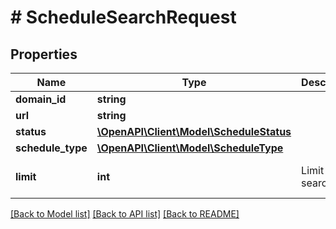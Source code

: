 # # ScheduleSearchRequest

## Properties

Name | Type | Description | Notes
------------ | ------------- | ------------- | -------------
**domain_id** | **string** |  | [optional]
**url** | **string** |  | [optional]
**status** | [**\OpenAPI\Client\Model\ScheduleStatus**](ScheduleStatus.md) |  | [optional]
**schedule_type** | [**\OpenAPI\Client\Model\ScheduleType**](ScheduleType.md) |  | [optional]
**limit** | **int** | Limit of the search | [optional] [default to 100]

[[Back to Model list]](../../README.md#models) [[Back to API list]](../../README.md#endpoints) [[Back to README]](../../README.md)
